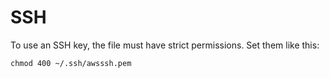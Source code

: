 # SSH

To use an SSH key, the file must have strict permissions. Set them like this:

`chmod 400 ~/.ssh/awsssh.pem` 









